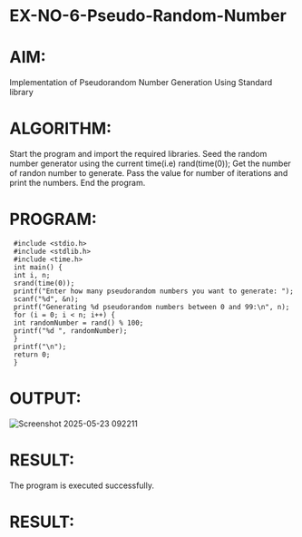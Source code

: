 # EX-NO-6-Pseudo-Random-Number

# AIM: 
Implementation of Pseudorandom Number Generation Using Standard library

# ALGORITHM:
Start the program and import the required libraries.
Seed the random number generator using the current time(i.e) rand(time(0));
Get the number of randon number to generate.
Pass the value for number of iterations and print the numbers.
End the program.

# PROGRAM:
```
 #include <stdio.h>
 #include <stdlib.h>
 #include <time.h>
 int main() {
 int i, n;
 srand(time(0));
 printf("Enter how many pseudorandom numbers you want to generate: ");
 scanf("%d", &n);
 printf("Generating %d pseudorandom numbers between 0 and 99:\n", n);
 for (i = 0; i < n; i++) {
 int randomNumber = rand() % 100;
 printf("%d ", randomNumber);
 }
 printf("\n");
 return 0;
 }
```

# OUTPUT:

![Screenshot 2025-05-23 092211](https://github.com/user-attachments/assets/0b2095f2-9af8-463e-bd39-83e3ef9a9a38)

# RESULT:
The program is executed successfully.



# RESULT:

